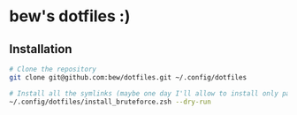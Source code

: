 # bew's dotfiles :)

## Installation

```sh
# Clone the repository
git clone git@github.com:bew/dotfiles.git ~/.config/dotfiles

# Install all the symlinks (maybe one day I'll allow to install only part of them)
~/.config/dotfiles/install_bruteforce.zsh --dry-run
```
